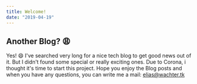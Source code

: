 ```yaml
---
title: Welcome!
date: "2019-04-19"
---
```


## Another Blog? 😩

Yes! 😄 
I've searched very long for a nice tech blog
to get good news out of it.
But I didn't found some special 
or really exciting ones.
Due to Corona,
i thought it's time to start this project.
Hope you enjoy the Blog posts
and when you have any questions,
you can write me a mail:
elias@wachter.tk

